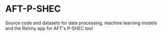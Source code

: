 # AFT-P-SHEC
Source code and datasets for data processing, machine learning models and the Rshiny app for AFT's P-SHEC tool
